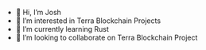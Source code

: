 - 👋 Hi, I’m Josh
- 👀 I’m interested in Terra Blockchain Projects
- 🌱 I’m currently learning Rust
- 💞️ I’m looking to collaborate on Terra Blockchain Project

<!---
joash5534/joash5534 is a ✨ special ✨ repository because its `README.md` (this file) appears on your GitHub profile.
You can click the Preview link to take a look at your changes.
--->
